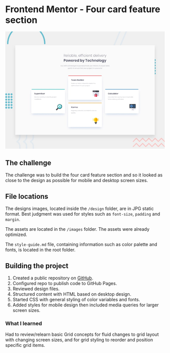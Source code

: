 # Frontend Mentor - Four card feature section

![Design preview for the Four card feature section coding challenge](./design/desktop-preview.jpg)

## The challenge

The challenge was to build the four card feature section and so it looked as close to the design as possible for mobile and desktop screen sizes.

## File locations

The designs images, located inside the `/design` folder, are in JPG static format. Best judgment was used for styles such as `font-size`, `padding` and `margin`.

The assets are located in the `/images` folder. The assets were already optimized.

The `style-guide.md` file, containing information such as color palette and fonts, is located in the root folder.

## Building the project

1. Created a public repository on [GitHub](https://github.com/).
2. Configured repo to publish code to GitHub Pages.
3. Reviewed design files.
4. Structured content with HTML based on desktop design.
5. Started CSS with general styling of color variables and fonts.
6. Added styles for mobile design then included media queries for larger screen sizes.

### What I learned

Had to review/relearn basic Grid concepts for fluid changes to grid layout with changing screen sizes, and for grid styling to reorder and position specific grid items.
